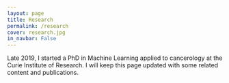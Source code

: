 ```yaml
---
layout: page
title: Research
permalink: /research
cover: research.jpg
in_navbar: False
---
```


Late 2019, I started a PhD in Machine Learning applied to cancerology at the
Curie Institute of Research. I will keep this page updated with some related
content and publications.
